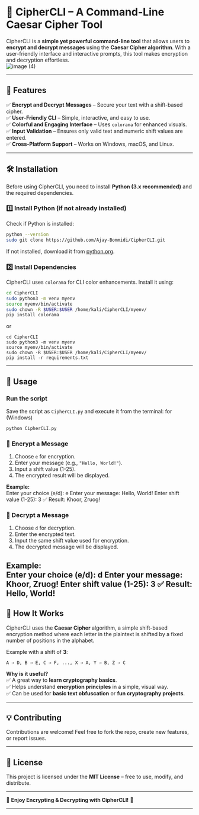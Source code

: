# 🔐 CipherCLI – A Command-Line Caesar Cipher Tool  

CipherCLI is a **simple yet powerful command-line tool** that allows users to **encrypt and decrypt messages** using the **Caesar Cipher algorithm**. With a user-friendly interface and interactive prompts, this tool makes encryption and decryption effortless.  
![image (4)](https://github.com/user-attachments/assets/fdfbcbf5-fa16-4b56-915e-94ae10e17bfe)

---

## 📌 Features  
✅ **Encrypt and Decrypt Messages** – Secure your text with a shift-based cipher.  
✅ **User-Friendly CLI** – Simple, interactive, and easy to use.  
✅ **Colorful and Engaging Interface** – Uses `colorama` for enhanced visuals.  
✅ **Input Validation** – Ensures only valid text and numeric shift values are entered.  
✅ **Cross-Platform Support** – Works on Windows, macOS, and Linux.  

---

## 🛠️ Installation  
Before using CipherCLI, you need to install **Python (3.x recommended)** and the required dependencies.  

### **1️⃣ Install Python (if not already installed)**  
Check if Python is installed:  
```sh
python --version
sudo git clone https://github.com/Ajay-Bommidi/CipherCLI.git
```
If not installed, download it from [python.org](https://www.python.org/downloads/).  

### **2️⃣ Install Dependencies**  
CipherCLI uses `colorama` for CLI color enhancements. Install it using:  
```sh
cd CipherCLI
sudo python3 -m venv myenv
source myenv/bin/activate
sudo chown -R $USER:$USER /home/kali/CipherCLI/myenv/
pip install colorama

```
or 
```
cd CipherCLI
sudo python3 -m venv myenv
source myenv/bin/activate
sudo chown -R $USER:$USER /home/kali/CipherCLI/myenv/
pip install -r requirements.txt
```
---

## 🚀 Usage  

### **Run the script**  
Save the script as `CipherCLI.py` and execute it from the terminal: for (Windows) 
```sh
python CipherCLI.py
```

### **🔹 Encrypt a Message**  
1. Choose `e` for encryption.  
2. Enter your message (e.g., `"Hello, World!"`).  
3. Input a shift value (1-25).  
4. The encrypted result will be displayed.  

**Example:**  
Enter your choice (e/d): e
Enter your message: Hello, World!
Enter shift value (1-25): 3
✅ Result: Khoor, Zruog!

### **🔹 Decrypt a Message**  
1. Choose `d` for decryption.  
2. Enter the encrypted text.  
3. Input the same shift value used for encryption.  
4. The decrypted message will be displayed.  

**Example:**  
Enter your choice (e/d): d
Enter your message: Khoor, Zruog!
Enter shift value (1-25): 3
✅ Result: Hello, World!
---

## 📌 How It Works  
CipherCLI uses the **Caesar Cipher** algorithm, a simple shift-based encryption method where each letter in the plaintext is shifted by a fixed number of positions in the alphabet.  

Example with a shift of **3**:  
```
A → D, B → E, C → F, ..., X → A, Y → B, Z → C
```

**Why is it useful?**  
✅ A great way to **learn cryptography basics**.  
✅ Helps understand **encryption principles** in a simple, visual way.  
✅ Can be used for **basic text obfuscation** or **fun cryptography projects**.  

---

## 💡 Contributing  
Contributions are welcome! Feel free to fork the repo, create new features, or report issues.  

---

## 📜 License  
This project is licensed under the **MIT License** – free to use, modify, and distribute.  

---

🎉 **Enjoy Encrypting & Decrypting with CipherCLI!** 🚀  

--- 
